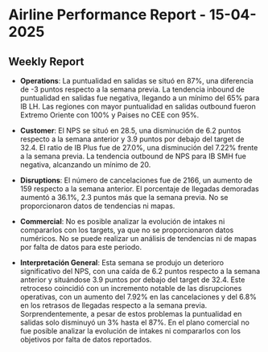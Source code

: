 # Airline Performance Report - 15-04-2025

## Weekly Report

- **Operations**: La puntualidad en salidas se situó en 87%, una diferencia de -3 puntos respecto a la semana previa. La tendencia inbound de puntualidad en salidas fue negativa, llegando a un mínimo del 65% para IB LH. Las regiones con mayor puntualidad en salidas outbound fueron Extremo Oriente con 100% y Paises no CEE con 95%.

- **Customer**: El NPS se situó en 28.5, una disminución de 6.2 puntos respecto a la semana anterior y 3.9 puntos por debajo del target de 32.4. El ratio de IB Plus fue de 27.0%, una disminución del 7.22% frente a la semana previa. La tendencia outbound de NPS para IB SMH fue negativa, alcanzando un mínimo de 20.

- **Disruptions**: El número de cancelaciones fue de 2166, un aumento de 159 respecto a la semana anterior. El porcentaje de llegadas demoradas aumentó a 36.1%, 2.3 puntos más que la semana previa. No se proporcionaron datos de tendencias ni mapas.

- **Commercial**: No es posible analizar la evolución de intakes ni compararlos con los targets, ya que no se proporcionaron datos numéricos. No se puede realizar un análisis de tendencias ni de mapas por falta de datos para este periodo.

- **Interpretación General**: Esta semana se produjo un deterioro significativo del NPS, con una caída de 6.2 puntos respecto a la semana anterior y situándose 3.9 puntos por debajo del target de 32.4. Este retroceso coincidió con un incremento notable de las disrupciones operativas, con un aumento del 7.92% en las cancelaciones y del 6.8% en los retrasos de llegadas respecto a la semana previa. Sorprendentemente, a pesar de estos problemas la puntualidad en salidas solo disminuyó un 3% hasta el 87%. En el plano comercial no fue posible analizar la evolución de intakes ni compararlos con los objetivos por falta de datos reportados.

